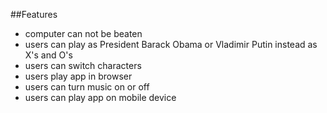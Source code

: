 ##Features
* computer can not be beaten
* users can play as President Barack Obama or Vladimir Putin instead as X's and O's
* users can switch characters
* users play app in browser
* users can turn music on or off
* users can play app on mobile device